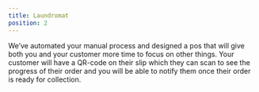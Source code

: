 ```yaml
---
title: Laundromat
position: 2
---
```

We’ve automated your manual process and designed a pos that will give both you and your customer more time to focus on other things. Your customer will have a QR-code on their slip which they can scan to see the progress of their order and you will be able to notify them once their order is ready for collection.